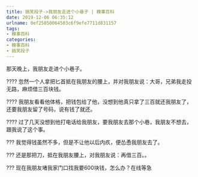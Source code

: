 ```yaml
---
title: 搞笑段子->我朋友走进个小巷子 | 糗事百科
date: 2019-12-06 06:35:12
urlname: 0ef25050064503c6f9efe7711d831157
tags: 
- 糗事百科
categories:
- 糗事百科
- 搞笑段子
---
```

那天晚上，我朋友走进个小巷子。

???? 忽然一个人拿把匕首抵在我朋友的腰上，并对我朋友说：大哥，兄弟我走投无路，麻烦借三百块钱。

???? 我朋友看看他体格，把钱包给了他，没想到他真只拿了三百就还我朋友了，还要我朋友留了号码，说有钱了就还。

???? 过了几天没想到他打电话给我朋友，要我朋友去那个小巷，我朋友不想去，跟我说了这个事。

??? 我觉得钱虽然不多，但是不让他以后内疚，便怂恿我朋友去了。

??? 还是那把刀，抵在我朋友腰上，对我朋友说：再借三百。。

??? 现在我朋友堵我家门口找我要600块钱，怎么办？在线等急


